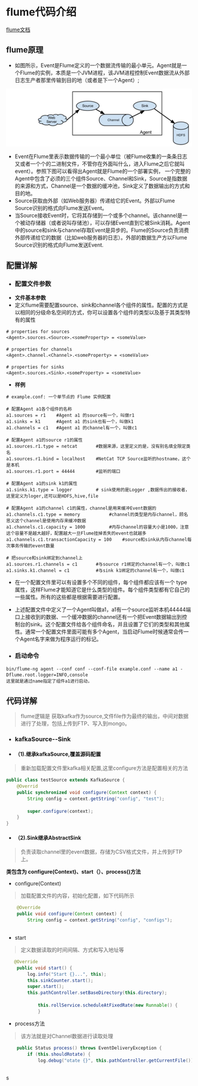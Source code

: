 # **flume代码介绍**
[flume文档](https://flume.liyifeng.org/ "flume文档")
## **flume原理**
- 如图所示，Event是Flume定义的一个数据流传输的最小单元。Agent就是一个Flume的实例，本质是一个JVM进程，该JVM进程控制Event数据流从外部日志生产者那里传输到目的地（或者是下一个Agent）;

![flume流程图](./flume-process.jpg "flume流程图")
- Event在Flume里表示数据传输的一个最小单位（被Flume收集的一条条日志又或者一个个的二进制文件，不管你在外面叫什么，进入Flume之后它就叫event）。参照下图可以看得出Agent就是Flume的一个部署实例， 一个完整的Agent中包含了必须的三个组件Source、Channel和Sink，Source是指数据的来源和方式，Channel是一个数据的缓冲池，Sink定义了数据输出的方式和目的地。
- Source获取由外部（如Web服务器）传递给它的Event。外部以Flume Source识别的格式向Flume发送Event。
- 当Source接收Event时，它将其存储到一个或多个channel。该channel是一个被动存储器（或者说叫存储池），可以存储Event直到它被Sink消耗。Agent中的source和sink与channel存取Event是异步的。Flume的Source负责消费外部传递给它的数据（比如web服务器的日志）。外部的数据生产方以Flume Source识别的格式向Flume发送Event.

## **配置详解**
- ### 配置文件参数
- **文件基本参数**
- 定义flume需要配置source、sink和channel各个组件的属性。配置的方式是以相同的分级命名空间的方式，你可以设置各个组件的类型以及基于其类型特有的属性

```
# properties for sources
<Agent>.sources.<Source>.<someProperty> = <someValue>

# properties for channels
<Agent>.channel.<Channel>.<someProperty> = <someValue>

# properties for sinks
<Agent>.sources.<Sink>.<someProperty> = <someValue>
```
- **样例**

```
# example.conf: 一个单节点的 Flume 实例配置

# 配置Agent a1各个组件的名称
a1.sources = r1    #Agent a1 的source有一个，叫做r1
a1.sinks = k1      #Agent a1 的sink也有一个，叫做k1
a1.channels = c1   #Agent a1 的channel有一个，叫做c1

# 配置Agent a1的source r1的属性
a1.sources.r1.type = netcat       #数据来源，这里定义的是，没有别名填全限定类名
a1.sources.r1.bind = localhost    #NetCat TCP Source监听的hostname，这个是本机
a1.sources.r1.port = 44444        #监听的端口

# 配置Agent a1的sink k1的属性
a1.sinks.k1.type = logger         # sink使用的是Logger ,数据传出的接收者，这里定义为loger,还可以是HDFS,hive,file

# 配置Agent a1的channel c1的属性，channel是用来缓冲Event数据的
a1.channels.c1.type = memory           #channel的类型是内存channel，顾名思义这个channel是使用内存来缓冲数据
a1.channels.c1.capacity = 1000         #内存channel的容量大小是1000，注意这个容量不是越大越好，配置越大一旦Flume挂掉丢失的event也就越多
a1.channels.c1.transactionCapacity = 100    #source和sink从内存channel每次事务传输的event数量

# 把source和sink绑定到channel上
a1.sources.r1.channels = c1       #与source r1绑定的channel有一个，叫做c1
a1.sinks.k1.channel = c1          #与sink k1绑定的channel有一个，叫做c1
```
- 在一个配置文件里可以有设置多个不同的组件，每个组件都应该有一个 type 属性，这样Flume才能知道它是什么类型的组件。每个组件类型都有它自己的一些属性。所有的这些都是根据需要进行配置。
- 上述配置文件中定义了一个Agent叫做a1，a1有一个source监听本机44444端口上接收到的数据、一个缓冲数据的channel还有一个把Event数据输出到控制台的sink。这个配置文件给各个组件命名，并且设置了它们的类型和其他属性。通常一个配置文件里面可能有多个Agent，当启动Flume时候通常会传一个Agent名字来做为程序运行的标记。

- ### 启动命令

```
bin/flume-ng agent --conf conf --conf-file example.conf --name a1 -Dflume.root.logger=INFO,console 
这里就是通过name指定了组件a1进行启动，

```


## **代码详解**
> flume逻辑是 获取kafka作为source,文件file作为最终的输出，中间对数据进行了处理，包括上传到FTP、写入到mongo。

- ### kafkaSource--Sink
- #### （1).继承kafkaSource,覆盖源码配置

>重新加载配置文件里kafka相关配置,这里configure方法是配置相关的方法

```java
public class testSource extends KafkaSource {
    @Overrid
    public synchronized void configure(Context context) {
        String config = context.getString("config", "test");
        
        super.configure(context);
    }
}

```

- #### （2).Sink继承AbstractSink
> 负责读取channel里的event数据，存储为CSV格式文件，并上传到FTP上。

**类包含为 configure(Context)、start（）、process()方法**
- configure(Context)
> 加载配置文件的内容，初始化配置，如下代码所示

```java
    @Override
    public void configure(Context context) {
        String config = context.getString("config", "configs");
        
```
- start
> 定义数据读取的时间间隔、方式和写入地址等

```java
   @Override
    public void start() {
        log.info("Start {}...", this);
        this.sinkCounter.start();
        super.start();
        this.pathController.setBaseDirectory(this.directory);
       
            this.rollService.scheduleAtFixedRate(new Runnable() {
			}
```

- process方法
> 该方法就是对Channel数据进行读取处理

```java
    public Status process() throws EventDeliveryException {
        if (this.shouldRotate) {
            log.debug("otate {}", this.pathController.getCurrentFile());
           
```
s







